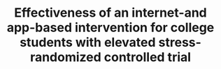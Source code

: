--- 
abstract: '' 
authors: 
 - harrer
 -  SH Adam
 -  RJ Fleischmann
 -  H Baumeister
 -  R Auerbach
 -  ...
doi: '' 
featured: false 
publication: '*Journal of medical Internet research*, 73' 
publication_short: '' 
publishDate: '2018-01-01' 
title: 'Effectiveness of an internet-and app-based intervention for college students with elevated stress- randomized controlled trial' 
url_code: '' 
url_dataset: '' 
url_pdf: '' 
url_poster: '' 
url_project: '' 
url_slides: '' 
url_source: '' 
url_video: '' 
---